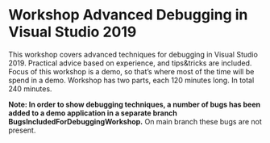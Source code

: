 # Workshop Advanced Debugging in Visual Studio 2019
This workshop covers advanced techniques for debugging in Visual Studio 2019. Practical advice based on experience, and tips&tricks are included.
Focus of this workshop is a demo, so that’s where most of the time will be spend in a demo.
Workshop has two parts, each 120 minutes long. In total 240 minutes.

**Note:
In order to show debugging techniques, a number of bugs has been added to a demo application in a separate branch BugsIncludedForDebuggingWorkshop.**
On main branch these bugs are not present.
